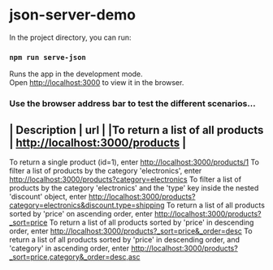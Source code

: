 # json-server-demo

In the project directory, you can run:

### `npm run serve-json`

Runs the app in the development mode.\
Open [http://localhost:3000](http://localhost:3000) to view it in the browser.

### Use the browser address bar to test the different scenarios...

| Description | url |
|To return a list of all products | [http://localhost:3000/products](http://localhost:3000/products) |
----
To return a single product (id=1), enter [http://localhost:3000/products/1](http://localhost:3000/products/1)
To filter a list of products by the category 'electronics', enter [http://localhost:3000/products?category=electronics](http://localhost:3000/products?category=electronics)
To filter a list of products by the category 'electronics' and the 'type' key inside the nested 'discount' object, enter [http://localhost:3000/products?category=electronics&discount.type=shipping](http://localhost:3000/products?category=electronics&discount.type=shipping)
To return a list of all products sorted by 'price' on ascending order, enter [http://localhost:3000/products?_sort=price](http://localhost:3000/products?_sort=price)
To return a list of all products sorted by 'price' in descending order, enter [http://localhost:3000/products?_sort=price&_order=desc](http://localhost:3000/products?_sort=price&_order=desc)
To return a list of all products sorted by 'price' in descending order, and 'category' in ascending order, enter [http://localhost:3000/products?_sort=price,category&_order=desc,asc](http://localhost:3000/products?_sort=price,category&_order=desc,asc)


